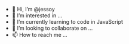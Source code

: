 - 👋 Hi, I’m @jessoy
- 👀 I’m interested in ...
- 🌱 I’m currently learning to code in JavaScript
- 💞️ I’m looking to collaborate on ...
- 📫 How to reach me ...

<!---
jessoy/jessoy is a ✨ special ✨ repository because its `README.md` (this file) appears on your GitHub profile.
You can click the Preview link to take a look at your changes.
--->
